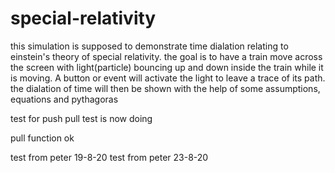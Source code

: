 # special-relativity
this simulation is supposed to demonstrate time dialation relating to einstein's theory of special relativity. the goal is to have a train move across the screen with light(particle) bouncing up and down inside the train while it is moving. A button or event will activate the light to leave a trace of its path. the dialation of time will then be shown with the help of some assumptions, equations and pythagoras

test for push
pull test is now doing

pull function ok

test from peter 19-8-20
test from peter 23-8-20
